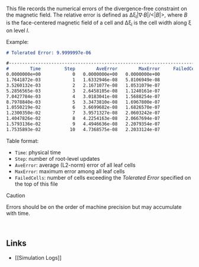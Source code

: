 This file records the numerical errors of the divergence-free constraint
on the magnetic field. The relative error is defined as
&Delta;&xi;<sub>l</sub>|&#8711;&#8901;<var>B</var>|/<|<var>B</var>|>,
where <var>B</var> is the face-centered magnetic field of a cell and
&Delta;&xi;<sub>l</sub> is the cell width along &xi; on level <var>l</var>.

Example:
``` markdown
# Tolerated Error: 9.9999997e-06

#-------------------------------------------------------------------------
#        Time         Step        AveError        MaxError     FailedCells
0.0000000e+00            0   0.0000000e+00   0.0000000e+00               0
1.7641872e-03            1   1.6332946e-08   5.8106949e-08               0
3.5260132e-03            2   2.1671077e-08   1.0531079e-07               0
5.2856565e-03            3   2.6458105e-08   1.1240161e-07               0
7.0427784e-03            4   3.0183041e-08   1.5688254e-07               0
8.7978840e-03            5   3.3473810e-08   1.6967800e-07               0
1.0550219e-02            6   3.6699682e-08   1.6826570e-07               0
1.2300350e-02            7   3.9571327e-08   2.0603242e-07               0
1.4047826e-02            8   4.2254163e-08   2.0667694e-07               0
1.5793136e-02            9   4.4946636e-08   2.2079354e-07               0
1.7535893e-02           10   4.7368575e-08   2.2033124e-07               0

```

Table format:
* `Time`: physical time
* `Step`: number of root-level updates
* `AveError`: average (L2-norm) error of all leaf cells
* `MaxError`: maximum error among all leaf cells
* `FailedCells`: number of cells exceeding the _Tolerated Error_
specified on the top of this file


> [!CAUTION]
> Errors should be on the order of machine precision but
may accumulate with time.

<br>

## Links
* [[Simulation Logs]]
